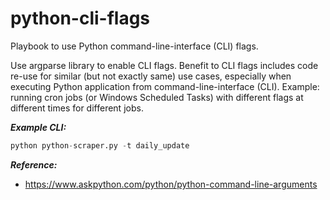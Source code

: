 # python-cli-flags
Playbook to use Python command-line-interface (CLI) flags.

Use argparse library to enable CLI flags.  Benefit to CLI flags includes code re-use for similar (but not exactly same) use cases, especially when executing Python application from command-line-interface (CLI).  Example: running cron jobs (or Windows Scheduled Tasks) with different flags at different times for different jobs.  

***Example CLI:***
```Python
python python-scraper.py -t daily_update
```

***Reference:***
* https://www.askpython.com/python/python-command-line-arguments
